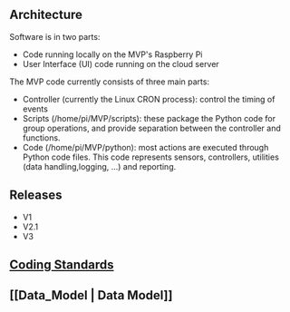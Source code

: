 ## Architecture
Software is in two parts:
* Code running locally on the MVP's Raspberry Pi
* User Interface (UI) code running on the cloud server

The MVP code currently consists of three main parts:
* Controller (currently the Linux CRON process): control the timing of events
* Scripts (/home/pi/MVP/scripts): these package the Python code for group operations, and provide separation between the controller and functions.
* Code (/home/pi/MVP/python): most actions are executed through Python code files.  This code represents sensors, controllers, utilities (data handling,logging, ...) and reporting.

## Releases
* V1
* V2.1
* V3

## [Coding Standards](https://github.com/futureag/blog/wiki/Software_Standards)

## [[Data_Model | Data Model]]